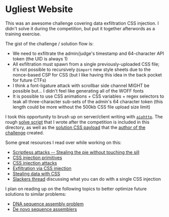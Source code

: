 # Ugliest Website

This was an awesome challenge covering data exfiltration CSS injection. I didn't solve it during the competition, but put it together afterwords as a training exercise.

The gist of the challenge / solution flow is:

* We need to exfiltrate the admin/judge's timestamp and 64-character API token (the UID is always 1)
* All exfiltration must spawn from a single previously-uploaded CSS file; it's not possible to recursively `@import` new style sheets due to the nonce-based CSP for CSS (but I like having this idea in the back pocket for future CTFs)
* I think a font-ligature attack with scrollbar side channel MIGHT be possible but... I didn't feel like generating all of the WOFF fonts
* It is possible to use CSS animations + CSS variables + regex selectors to leak all three-character sub-sets of the admin's 64 character token (this length could be more without the 500kb CSS file upload size limit)

I took this opportunity to brush up on server/client writing with [`aiohttp`](https://aiohttp.readthedocs.io/en/stable/). The rough [solve script](./solve.py) that I wrote after the competition is included in this directory, as well as the [solution CSS payload](./author-sgn.css) that the [author of the challenge](https://twitter.com/terjanq) created.

Some great resources I read over while working on this:

* [Scriptless attacks -- Stealing the pie without touching the sill](http://citeseerx.ist.psu.edu/viewdoc/download?doi=10.1.1.469.7647&rep=rep1&type=pdf)
* [CSS injection primitives](https://x-c3ll.github.io/posts/CSS-Injection-Primitives/)
* [CSS injection attacks](https://vwzq.net/slides/2019-s3_css_injection_attacks.pdf)
* [Exfiltration via CSS injection](https://medium.com/bugbountywriteup/exfiltration-via-css-injection-4e999f63097d)
* [Stealing data with CSS](https://www.mike-gualtieri.com/posts/stealing-data-with-css-attack-and-defense)
* [Slackers thread](https://old.reddit.com/r/Slackers/comments/dzrx2s/what_can_we_do_with_single_css_injection) discussing what you can do with a single CSS injection

I plan on reading up on the following topics to better optimize future solutions to similar problems:

* [DNA sequence assembly problem](https://cs.stackexchange.com/questions/93815/merge-a-set-of-strings-based-on-overlaps)
* [De novo sequence assemblers](https://en.wikipedia.org/wiki/De_novo_sequence_assemblers)
